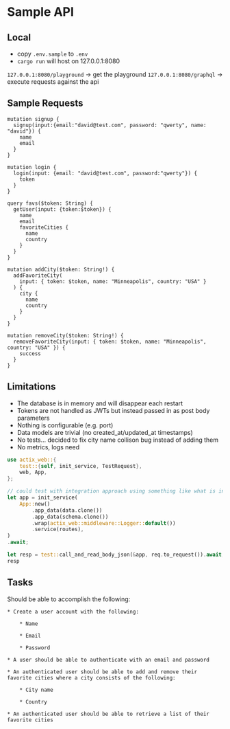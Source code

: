 
# Sample API

## Local 

- copy `.env.sample` to `.env`
- `cargo run` will host on 127.0.0.1:8080

`127.0.0.1:8080/playground` -> get the playground
`127.0.0.1:8080/graphql` -> execute requests against the api

## Sample Requests

```
mutation signup {
  signup(input:{email:"david@test.com", password: "qwerty", name: "david"}) {
    name
    email
  }
}

mutation login {
  login(input: {email: "david@test.com", password:"qwerty"}) {
    token
  }
}

query favs($token: String) {
  getUser(input: {token:$token}) {
    name
    email
    favoriteCities {
      name
      country
    }
  }
}

mutation addCity($token: String!) {
  addFavoriteCity(
    input: { token: $token, name: "Minneapolis", country: "USA" }
  ) {
    city {
      name
      country
    }
  }
}

mutation removeCity($token: String!) {
  removeFavoriteCity(input: { token: $token, name: "Minneapolis", country: "USA" }) {
    success
  }
}

```

## Limitations
- The database is in memory and will disappear each restart
- Tokens are not handled as JWTs but instead passed in as post body parameters
- Nothing is configurable (e.g. port)
- Data models are trivial (no created_at/updated_at timestamps)
- No tests... decided to fix city name collison bug instead of adding them
- No metrics, logs need

```rust
use actix_web::{
    test::{self, init_service, TestRequest},
    web, App,
};

// could test with integration approach using something like what is in main.rs plus 
let app = init_service(
    App::new()
        .app_data(data.clone())
        .app_data(schema.clone())
        .wrap(actix_web::middleware::Logger::default())
        .service(routes),
)
.await;

let resp = test::call_and_read_body_json(&app, req.to_request()).await;
resp
```

## Tasks
Should be able to accomplish the following:

    * Create a user account with the following:
    
        * Name
        
        * Email
        
        * Password
        
    * A user should be able to authenticate with an email and password
        
    * An authenticated user should be able to add and remove their favorite cities where a city consists of the following:
    
        * City name
        
        * Country
        
    * An authenticated user should be able to retrieve a list of their favorite cities
